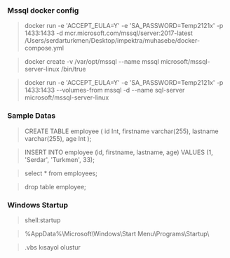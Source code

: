 ### Mssql docker config
> docker run -e 'ACCEPT_EULA=Y' -e 'SA_PASSWORD=Temp2121x' -p 1433:1433 -d mcr.microsoft.com/mssql/server:2017-latest
> /Users/serdarturkmen/Desktop/impektra/muhasebe/docker-compose.yml


> docker create -v /var/opt/mssql --name mssql microsoft/mssql-server-linux /bin/true

> docker run -e 'ACCEPT_EULA=Y' -e 'SA_PASSWORD=Temp2121x' -p 1433:1433 --volumes-from mssql -d --name sql-server microsoft/mssql-server-linux

### Sample Datas
> CREATE TABLE employee (
    id Int,
    firstname varchar(255),
    lastname varchar(255),
    age Int
);

> INSERT INTO employee (id, firstname, lastname, age) VALUES (1, 'Serdar', 'Turkmen', 33);

> select * from employees;

> drop table employee;


### Windows Startup
> shell:startup

> %AppData%\Microsoft\Windows\Start Menu\Programs\Startup\

> .vbs kısayol olustur
